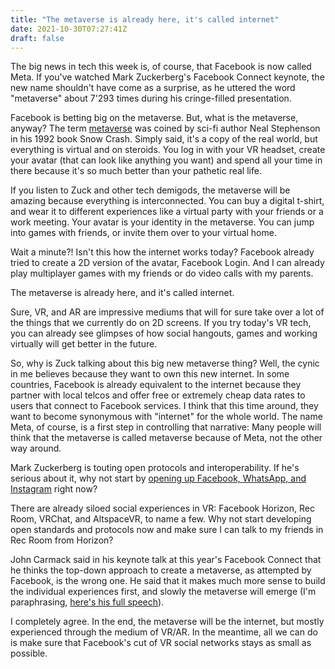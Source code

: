 ```yaml
---
title: "The metaverse is already here, it's called internet"
date: 2021-10-30T07:27:41Z
draft: false
---
```


The big news in tech this week is, of course, that Facebook is now called Meta. If you've watched Mark Zuckerberg's Facebook Connect keynote, the new name shouldn't have come as a surprise, as he uttered the word "metaverse" about 7'293 times during his cringe-filled presentation.

Facebook is betting big on the metaverse. But, what is the metaverse, anyway? The term [metaverse](https://en.wikipedia.org/wiki/Metaverse) was coined by sci-fi author Neal Stephenson in his 1992 book Snow Crash. Simply said, it's a copy of the real world, but everything is virtual and on steroids. You log in  with your VR headset, create your avatar (that can look like anything you want) and spend all your time in there because it's so much better than your pathetic real life.

If you listen to Zuck and other tech demigods, the metaverse will be amazing because everything is interconnected. You can buy a digital t-shirt, and wear it to different experiences like a virtual party with your friends or a work meeting. Your avatar is your identity in the metaverse. You can jump into games with friends, or invite them over to your virtual home.

Wait a minute?! Isn't this how the internet works today? Facebook already tried to create a 2D version of the avatar, Facebook Login. And I can already play multiplayer games with my friends or do video calls with my parents.

The metaverse is already here, and it's called internet.

Sure, VR, and AR are impressive mediums that will for sure take over a lot of the things that we currently do on 2D screens. If you try today's VR tech, you can already see glimpses of how social hangouts, games and working virtually will get better in the future.

So, why is Zuck talking about this big new metaverse thing? Well, the cynic in me believes because they want to own this new internet. In some countries, Facebook is already equivalent to the internet because they partner with local telcos and offer free or extremely cheap data rates to users that connect to Facebook services. I think that this time around, they want to become synonymous with "internet" for the whole world. The name Meta, of course, is a first step in controlling that narrative: Many people will think that the metaverse is called metaverse because of Meta, not the other way around.

Mark Zuckerberg is touting open protocols and interoperability. If he's serious about it, why not start by [opening up Facebook, WhatsApp, and Instagram](/post/social-media-decentralized-by-law/) right now?

There are already siloed social experiences in VR: Facebook Horizon, Rec Room, VRChat, and AltspaceVR, to name a few. Why not start developing open standards and protocols now and make sure I can talk to my friends in Rec Room from Horizon?

John Carmack said in his keynote talk at this year's Facebook Connect that he thinks the top-down approach to create a metaverse, as attempted by Facebook, is the wrong one. He said that it makes much more sense to build the individual experiences first, and slowly the metaverse will emerge (I'm paraphrasing, [here's his full speech](https://www.youtube.com/watch?v=BnSUk0je6oo)).

I completely agree. In the end, the metaverse will be the internet, but mostly experienced through the medium of VR/AR. In the meantime, all we can do is make sure that Facebook's cut of VR social networks stays as small as possible.